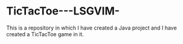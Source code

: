 # TicTacToe---LSGVIM-
This is a repository in which I have created a Java project and I have created a TicTacToe game in it.
